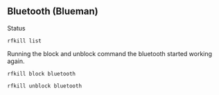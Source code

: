 ## Bluetooth (Blueman)

Status
```
rfkill list
```

Running the block and unblock command the bluetooth started working again.
```
rfkill block bluetooth
```

```
rfkill unblock bluetooth
```
